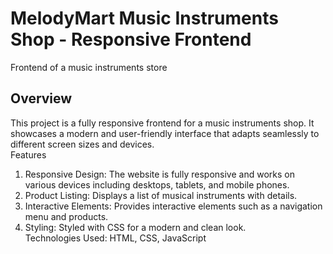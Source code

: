 # MelodyMart Music Instruments Shop - Responsive Frontend
Frontend of a music instruments store
## Overview
This project is a fully responsive frontend for a music instruments shop. It showcases a modern and user-friendly interface that adapts seamlessly to different screen sizes and devices.<br>
Features <br>
1. Responsive Design: The website is fully responsive and works on various devices including desktops, tablets, and mobile phones.
2. Product Listing: Displays a list of musical instruments with details.
3. Interactive Elements: Provides interactive elements such as a navigation menu and products.
4. Styling: Styled with CSS for a modern and clean look. <br>
Technologies Used:
HTML,
CSS,
JavaScript

